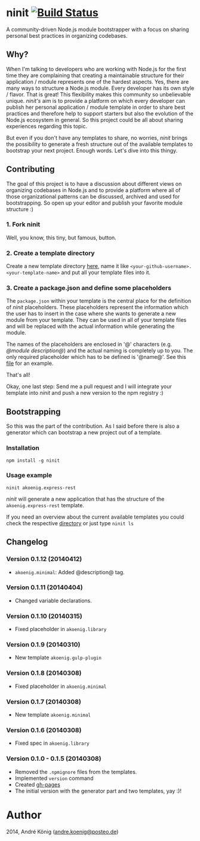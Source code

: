 # ninit [![Build Status](https://travis-ci.org/akoenig/ninit.png?branch=master)](https://travis-ci.org/akoenig/ninit)

A community-driven Node.js module bootstrapper with a focus on sharing personal best practices in organizing codebases.

## Why?

When I'm talking to developers who are working with Node.js for the first time they are complaining that creating a maintainable structure for their application / module represents one of the hardest aspects. Yes, there are many ways to structure a Node.js module. Every developer has its own style / flavor. That is great! This flexibility makes this community so unbelievable unique. _ninit's_ aim is to provide a platform on which every developer can publish her personal application / module template in order to share best practices and therefore help to support starters but also the evolution of the Node.js ecosystem in general. So this project could be all about sharing experiences regarding this topic.

But even if you don't have any templates to share, no worries, _ninit_ brings the possibility to generate a fresh structure out of the available templates to bootstrap your next project. Enough words. Let's dive into this thingy.

## Contributing

The goal of this project is to have a discussion about different views on organizing codebases in Node.js and to provide a platform where all of those organizational patterns can be discussed, archived and used for bootstrapping. So open up your editor and publish your favorite module structure :)

### 1. Fork ninit

Well, you know, this tiny, but famous, button.

### 2. Create a template directory

Create a new template directory [here](https://github.com/akoenig/ninit/tree/master/templates), name it like `<your-github-username>.<your-template-name>` and put all your template files into it.

### 3. Create a package.json and define some placeholders

The `package.json` within your template is the central place for the definition of _ninit_ placeholders. These placeholders represent the information which the user has to insert in the case where she wants to generate a new module from your template. They can be used in all of your template files and will be replaced with the actual information while generating the module.

The names of the placeholders are enclosed in '@' characters (e.g. _@module description@_) and the actual naming is completely up to you. The only required placeholder which has to be defined is '@name@'. See this [file](https://github.com/akoenig/ninit/blob/master/templates/akoenig.library/package.json) for an example.

That's all!

Okay, one last step: Send me a pull request and I will integrate your template into _ninit_ and push a new version to the npm registry :)

## Bootstrapping

So this was the part of the contribution. As I said before there is also a generator which can bootstrap a new project out of a template.

### Installation

    npm install -g ninit

### Usage example

    ninit akoenig.express-rest

_ninit_ will generate a new application that has the structure of the `akoenig.express-rest` template.


If you need an overview about the current available templates you could check the respective [directory](https://github.com/akoenig/ninit/tree/master/templates) or just type `ninit ls`

## Changelog

### Version 0.1.12 (20140412)

- `akoenig.minimal`: Added @description@ tag.

### Version 0.1.11 (20140404)

- Changed variable declarations.

### Version 0.1.10 (20140315)

- Fixed placeholder in `akoenig.library`

### Version 0.1.9 (20140310)

- New template `akoenig.gulp-plugin`

### Version 0.1.8 (20140308)

- Fixed placeholder in `akoenig.minimal`

### Version 0.1.7 (20140308)

- New template `akoenig.minimal`

### Version 0.1.6 (20140308)

- Fixed spec in `akoenig.library`

### Version 0.1.0 - 0.1.5 (20140308)

- Removed the `.npmignore` files from the templates.
- Implemented `version` command
- Created [gh-pages](http://akoenig.github.io/ninit)
- The initial version with the generator part and two templates, yay :)!

# Author

2014, André König (andre.koenig@posteo.de)
